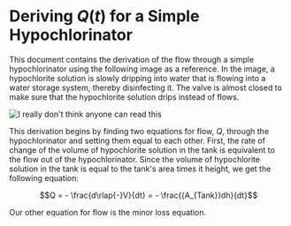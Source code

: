 # Deriving $Q(t)$ for a Simple Hypochlorinator

This document contains the derivation of the flow through a simple hypochlorinator using the following image as a reference. In the image, a hypochlorite solution is slowly dripping into water that is flowing into a water storage system, thereby disinfecting it. The valve is almost closed to make sure that the hypochlorite solution drips instead of flows.

![I really don't think anyone can read this](https://github.com/AguaClara/CEE4540_DC/blob/master/AguaClara%20Water%20Treatment%20Plant%20Design/Summary%20Sheets/Images/drip%20hypochlorinator.jpg?raw=true)

This derivation begins by finding two equations for flow, $Q$, through the hypochlorinator and setting them equal to each other. First, the rate of change of the volume of hypochlorite solution in the tank is equivalent to the flow out of the hypochlorinator. Since the volume of hypochlorite solution in the tank is equal to the tank's area times it height, we get the following equation:

$$Q =  - \frac{d\rlap{-}V}{dt} = - \frac{{A_{Tank}}dh}{dt}$$

Our other equation for flow is the minor loss equation.

